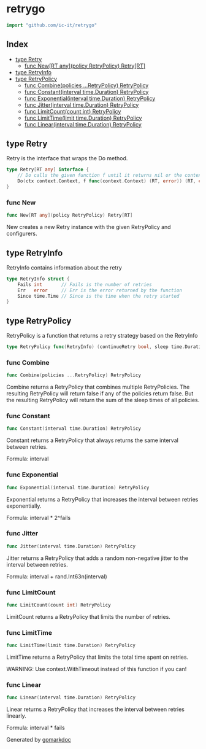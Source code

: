 <!-- Code generated by gomarkdoc. DO NOT EDIT -->

# retrygo

```go
import "github.com/ic-it/retrygo"
```

## Index

- [type Retry](<#Retry>)
  - [func New\[RT any\]\(policy RetryPolicy\) Retry\[RT\]](<#New>)
- [type RetryInfo](<#RetryInfo>)
- [type RetryPolicy](<#RetryPolicy>)
  - [func Combine\(policies ...RetryPolicy\) RetryPolicy](<#Combine>)
  - [func Constant\(interval time.Duration\) RetryPolicy](<#Constant>)
  - [func Exponential\(interval time.Duration\) RetryPolicy](<#Exponential>)
  - [func Jitter\(interval time.Duration\) RetryPolicy](<#Jitter>)
  - [func LimitCount\(count int\) RetryPolicy](<#LimitCount>)
  - [func LimitTime\(limit time.Duration\) RetryPolicy](<#LimitTime>)
  - [func Linear\(interval time.Duration\) RetryPolicy](<#Linear>)


<a name="Retry"></a>
## type Retry

Retry is the interface that wraps the Do method.

```go
type Retry[RT any] interface {
    // Do calls the given function f until it returns nil or the context is done.
    Do(ctx context.Context, f func(context.Context) (RT, error)) (RT, error)
}
```

<a name="New"></a>
### func New

```go
func New[RT any](policy RetryPolicy) Retry[RT]
```

New creates a new Retry instance with the given RetryPolicy and configurers.

<a name="RetryInfo"></a>
## type RetryInfo

RetryInfo contains information about the retry

```go
type RetryInfo struct {
    Fails int       // Fails is the number of retries
    Err   error     // Err is the error returned by the function
    Since time.Time // Since is the time when the retry started
}
```

<a name="RetryPolicy"></a>
## type RetryPolicy

RetryPolicy is a function that returns a retry strategy based on the RetryInfo

```go
type RetryPolicy func(RetryInfo) (continueRetry bool, sleep time.Duration)
```

<a name="Combine"></a>
### func Combine

```go
func Combine(policies ...RetryPolicy) RetryPolicy
```

Combine returns a RetryPolicy that combines multiple RetryPolicies. The resulting RetryPolicy will return false if any of the policies return false. But the resulting RetryPolicy will return the sum of the sleep times of all policies.

<a name="Constant"></a>
### func Constant

```go
func Constant(interval time.Duration) RetryPolicy
```

Constant returns a RetryPolicy that always returns the same interval between retries.

Formula: interval

<a name="Exponential"></a>
### func Exponential

```go
func Exponential(interval time.Duration) RetryPolicy
```

Exponential returns a RetryPolicy that increases the interval between retries exponentially.

Formula: interval \* 2^fails

<a name="Jitter"></a>
### func Jitter

```go
func Jitter(interval time.Duration) RetryPolicy
```

Jitter returns a RetryPolicy that adds a random non\-negative jitter to the interval between retries.

Formula: interval \+ rand.Int63n\(interval\)

<a name="LimitCount"></a>
### func LimitCount

```go
func LimitCount(count int) RetryPolicy
```

LimitCount returns a RetryPolicy that limits the number of retries.

<a name="LimitTime"></a>
### func LimitTime

```go
func LimitTime(limit time.Duration) RetryPolicy
```

LimitTime returns a RetryPolicy that limits the total time spent on retries.

WARNING: Use context.WithTimeout instead of this function if you can\!

<a name="Linear"></a>
### func Linear

```go
func Linear(interval time.Duration) RetryPolicy
```

Linear returns a RetryPolicy that increases the interval between retries linearly.

Formula: interval \* fails

Generated by [gomarkdoc](<https://github.com/princjef/gomarkdoc>)

